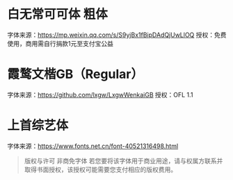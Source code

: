 # 白无常可可体 粗体

字体来源：https://mp.weixin.qq.com/s/S9yjBx1fBipDAdQjUwLlOQ
授权：免费使用，商用需自行捐款1元至支付宝公益

# 霞鹜文楷GB（Regular） 

字体来源：https://github.com/lxgw/LxgwWenkaiGB
授权：OFL 1.1

# 上首综艺体

字体来源：https://www.fonts.net.cn/font-40521316498.html
> 版权与许可
> 非商免字体
> 若您要将该字体用于商业用途，请与权属方联系并取得书面授权，该授权可能需要您支付相应的版权费用。
